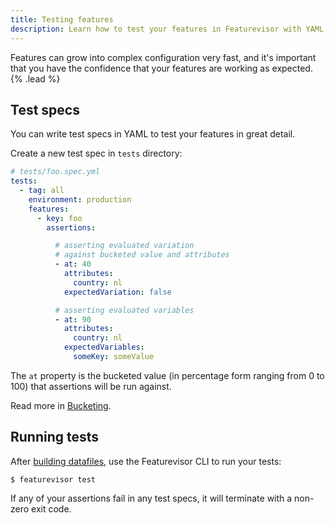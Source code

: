 ```yaml
---
title: Testing features
description: Learn how to test your features in Featurevisor with YAML specs
---
```


Features can grow into complex configuration very fast, and it's important that you have the confidence that your features are working as expected. {% .lead %}

## Test specs

You can write test specs in YAML to test your features in great detail.

Create a new test spec in `tests` directory:

```yml
# tests/foo.spec.yml
tests:
  - tag: all
    environment: production
    features:
      - key: foo
        assertions:

          # asserting evaluated variation
          # against bucketed value and attributes
          - at: 40
            attributes:
              country: nl
            expectedVariation: false

          # asserting evaluated variables
          - at: 90
            attributes:
              country: nl
            expectedVariables:
              someKey: someValue
```

The `at` property is the bucketed value (in percentage form ranging from 0 to 100) that assertions will be run against.

Read more in [Bucketing](/docs/bucketing).

## Running tests

After [building datafiles](/docs/building-datafiles), use the Featurevisor CLI to run your tests:

```
$ featurevisor test
```

If any of your assertions fail in any test specs, it will terminate with a non-zero exit code.
